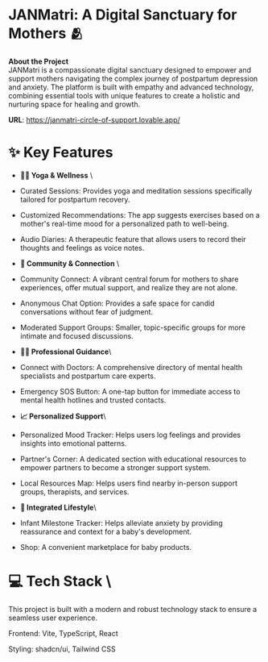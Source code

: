 # JANMatri: A Digital Sanctuary for Mothers 🫂

**About the Project** \
JANMatri is a compassionate digital sanctuary designed to empower and support mothers navigating the complex journey of postpartum depression and anxiety. The platform is built with empathy and advanced technology, combining essential tools with unique features to create a holistic and nurturing space for healing and growth.

**URL**: https://janmatri-circle-of-support.lovable.app/

# ✨ Key Features
* **🧘‍♀️ Yoga & Wellness** \
  
* Curated Sessions: Provides yoga and meditation sessions specifically tailored for postpartum recovery.

* Customized Recommendations: The app suggests exercises based on a mother's real-time mood for a personalized path to well-being.

* Audio Diaries: A therapeutic feature that allows users to record their thoughts and feelings as voice notes.

* **💬 Community & Connection** \
* Community Connect: A vibrant central forum for mothers to share experiences, offer mutual support, and realize they are not alone.

* Anonymous Chat Option: Provides a safe space for candid conversations without fear of judgment.

* Moderated Support Groups: Smaller, topic-specific groups for more intimate and focused discussions.

* **👩‍⚕️ Professional Guidance**\
* Connect with Doctors: A comprehensive directory of mental health specialists and postpartum care experts.

* Emergency SOS Button: A one-tap button for immediate access to mental health hotlines and trusted contacts.

* **📈 Personalized Support**\
* Personalized Mood Tracker: Helps users log feelings and provides insights into emotional patterns.

* Partner's Corner: A dedicated section with educational resources to empower partners to become a stronger support system.

* Local Resources Map: Helps users find nearby in-person support groups, therapists, and services.

* **🛒 Integrated Lifestyle**\
* Infant Milestone Tracker: Helps alleviate anxiety by providing reassurance and context for a baby's development.

* Shop: A convenient marketplace for baby products.

# 💻 Tech Stack \
This project is built with a modern and robust technology stack to ensure a seamless user experience.

Frontend: Vite, TypeScript, React

Styling: shadcn/ui, Tailwind CSS


